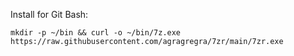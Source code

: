 Install for Git Bash:

```
mkdir -p ~/bin && curl -o ~/bin/7z.exe https://raw.githubusercontent.com/agragregra/7zr/main/7zr.exe
```
